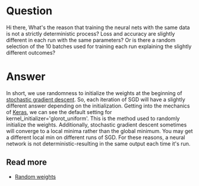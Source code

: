 # Question

Hi there,
What's the reason that training the neural nets with the same data is not a strictly deterministic process? Loss and accuracy are slightly different in each run with the same parameters? Or is there a random selection of the 10 batches used for training each run explaining the slightly different outcomes?

# Answer
In short, we use randomness to initialize the weights at the beginning of
[stochastic gradient descent](https://en.wikipedia.org/wiki/Stochastic_gradient_descent#Iterative_method). So, each iteration of SGD will have a slightly
different answer depending on the initialization. Getting into the mechanics
of [Keras](https://www.tensorflow.org/api_docs/python/tf/keras/layers/Dense),
we can see the default setting for kernel_initializer='glorot_uniform'. This is the
method used to randomly initialize the weights. Additionally, stochastic
gradient descent sometimes will converge to a local minima rather than the
global minimum. You may get a different local min on different runs of SGD. For
these reasons, a neural network is not deterministic-resulting in the same output
each time it's run.


## Read more
- [Random weights](https://machinelearningmastery.com/why-initialize-a-neural-network-with-random-weights/)
